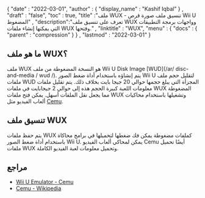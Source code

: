 {
  "date" : "2022-03-01",
  "author" : {
    "display_name" : "Kashif Iqbal"
} ,
  "draft" : "false",
  "toc" : true,
  "title" :"ملف WUX - تنسيق ملف صورة قرص Wii U المضغوط" ,
  "description":"تعرف على تنسيق ملف WUX وواجهات برمجة التطبيقات التي يمكنها إنشاء ملفات WUX وفتحها." ,
  "linktitle" : "WUX",
  "menu" : {
    "docs" : {
      "parent" : "compression"
}
} ,
  "lastmod" : "2022-03-01"
}

## ما هو ملف WUX؟

ملف WUX هو النسخة المضغوطة من ملف Wii U Disk Image [WUD](/ar/ disc-and-media / wud /). يتم إنشاؤه باستخدام أداة ضغط الصور Wii U لتقليل حجم ملف ملفات WUD المجزأة التي يبلغ حجمها حوالي 20 جيجا بايت بخلاف ذلك. يتم تقليل ملفات معلومات اللعبة كبيرة الحجم هذه إلى حوالي 2 جيجابايت في ملفات WUX المضغوطة مما يجعل نقل الملفات أسهل. يمكن فتح ملفات WUX وتشغيلها باستخدام محاكيات ألعاب الفيديو مثل [Cemu](https://cemu.info/).

## تنسيق ملف WUX

يتم حفظ ملفات WUX كملفات مضغوطة يمكن فك ضغطها لتحميلها في برامج محاكاة باستخدام أداة ضغط الصور Wii U. يمكن لمحاكي ألعاب الفيديو Cemu أيضًا تحميل ملفات WUX وتحميل معلومات لعبة الفيديو الكاملة.

## مراجع

* [Wii U Emulator - Cemu](https://cemu.info/)
* [Cemu - Wikipedia](https://en.wikipedia.org/wiki/Cemu)

